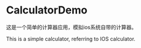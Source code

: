 # CalculatorDemo
这是一个简单的计算器应用，模拟ios系统自带的计算器。

This is a simple calculator, referring to IOS calculator.
